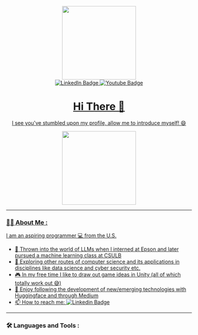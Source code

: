 

<div id="header" align="center">
  <img src="https://i.giphy.com/media/v1.Y2lkPTc5MGI3NjExazF6d21wam9qYnVrMTVvejJrNnNwNzVlOXNvM2s5NmQ0OTRwaHBtcSZlcD12MV9pbnRlcm5hbF9naWZfYnlfaWQmY3Q9Zw/tP3Tu61F2RBZe/giphy.gif" width="200"/>

<div id="badges">
  <a href="https://www.linkedin.com/in/aveline-villaganas/">
    <img src="https://img.shields.io/badge/LinkedIn-blue?style=for-the-badge&logo=linkedin&logoColor=white" alt="LinkedIn Badge"/>
  </a>
  <a href="https://www.youtube.com/@burntchow/featured">
    <img src="https://img.shields.io/badge/YouTube-red?style=for-the-badge&logo=youtube&logoColor=white" alt="Youtube Badge"/> 
</div>

 # Hi There 👋

 I see you've stumbled upon my profile, allow me to introduce myself! 😄
 
  <img src="https://i.giphy.com/media/v1.Y2lkPTc5MGI3NjExemlvZXpodTduaDU2dng5dmg4ODZia3R1czhtODN5d2h2NWlqMnloZiZlcD12MV9pbnRlcm5hbF9naWZfYnlfaWQmY3Q9Zw/o0vwzuFwCGAFO/giphy.gif
" width="200"/> 


</div>


---

### :woman_technologist: About Me :
I am an aspiring programmer 💻 from the U.S.
- 🦜 Thrown into the world of LLMs when I interned at Epson and later pursued a machine learning class at CSULB
- 🌱 Exploring other routes of computer science and its applications in disciplines like data science and cyber security etc. 
- 🎮 In my free time I like to draw out game ideas in Unity (all of which totally work out 😅)
- 📰 Enjoy following the development of new/emerging technologies with Huggingface and through Medium
- 📫 How to reach me: [![Linkedin Badge](https://img.shields.io/badge/-kakbar-blue?style=flat&logo=Linkedin&logoColor=white)]([your-linkedin-url](https://www.linkedin.com/in/aveline-villaganas/))

---

### :hammer_and_wrench: Languages and Tools :
